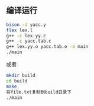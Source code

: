 ## 编译运行

```bash
bison -d yacc.y
flex lex.l
g++ -c lex.yy.c
g++ -c yacc.tab.c
g++ lex.yy.o yacc.tab.o -o main
./main
```

或者

```bash
mkdir build
cd build
make
将file.txt复制到build目录下
./main
```
